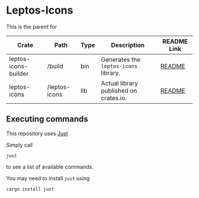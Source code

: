 # Leptos-Icons

This is the parent for

| Crate                | Path          | Type | Description                            | README Link                       |
| ---                  | ---           | ---  | ---                                    | ---                               |
| leptos-icons-builder | /build        | bin  | Generates the `leptos-icons` library.  | [README](/build/README.md)        |
| leptos-icons         | /leptos-icons | lib  | Actual library published on crates.io. | [README](/leptos-icons/README.md) |

## Executing commands

This repository uses [Just](https://github.com/casey/just)

Simply call

    just

to see a list of available commands.

You may need to install `just` using

    cargo install just
